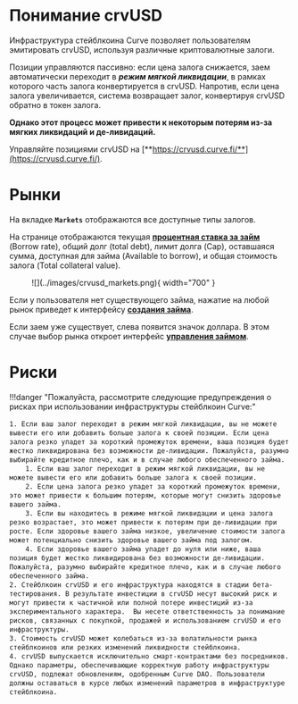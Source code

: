 <h1>Понимание crvUSD</h1>

Инфраструктура стейблкоина Curve позволяет пользователям эмитировать crvUSD, используя различные криптовалютные залоги.

Позиции управляются пассивно: если цена залога снижается, заем автоматически переходит в ***режим мягкой ликвидации***, в рамках которого часть залога конвертируется в crvUSD. Напротив, если цена залога увеличивается, система возвращает залог, конвертируя crvUSD обратно в токен залога.

**Однако этот процесс может привести к некоторым потерям из-за мягких ликвидаций и де-ливидаций.**

Управляйте позициями crvUSD на [**https://crvusd.curve.fi/**](https://crvusd.curve.fi/).

# **Рынки**
На вкладке **`Markets`** отображаются все доступные типы залогов.

На странице отображаются текущая [**процентная ставка за займ**](./loan-concepts.md#borrow-rate) (Borrow rate), общий долг (total debt), лимит долга (Cap), оставшаяся сумма, доступная для займа (Available to borrow), и общая стоимость залога (Total collateral value).

<figure markdown>
  ![](../images/crvusd_markets.png){ width="700" }
  <figcaption></figcaption>
</figure>

Если у пользователя нет существующего займа, нажатие на любой рынок приведет к интерфейсу [**создания займа**](./loan-creation.md#loan-creation).

Если заем уже существует, слева появится значок доллара. В этом случае выбор рынка откроет интерфейс [**управления займом**](./loan-creation.md#loan-management).

# **Риски**

!!!danger "Пожалуйста, рассмотрите следующие предупреждения о рисках при использовании инфраструктуры стейблкоин Curve:"

    1. Если ваш залог переходит в режим мягкой ликвидации, вы не можете вывести его или добавить больше залога к своей позиции. Если цена залога резко упадет за короткий промежуток времени, ваша позиция будет жестко ликвидирована без возможности де-ливидации. Пожалуйста, разумно выбирайте кредитное плечо, как и в случае любого обеспеченного займа.
        1. Если ваш залог переходит в режим мягкой ликвидации, вы не можете вывести его или добавить больше залога к своей позиции.
        2. Если цена залога резко упадет за короткий промежуток времени, это может привести к большим потерям, которые могут снизить здоровье вашего займа.
        3. Если вы находитесь в режиме мягкой ликвидации и цена залога резко возрастает, это может привести к потерям при де-ливидации при росте. Если здоровье вашего займа низкое, увеличение стоимости залога может потенциально снизить здоровье вашего займа под залогом.
        4. Если здоровье вашего займа упадет до нуля или ниже, ваша позиция будет жестко ликвидирована без возможности де-ливидации. Пожалуйста, разумно выбирайте кредитное плечо, как и в случае любого обеспеченного займа.
    2. Стейблкоин crvUSD и его инфраструктура находятся в стадии бета-тестирования. В результате инвестиции в crvUSD несут высокий риск и могут привести к частичной или полной потере инвестиций из-за экспериментального характера.  Вы несете ответственность за понимание рисков, связанных с покупкой, продажей и использованием crvUSD и его инфраструктуры.
    3. Стоимость crvUSD может колебаться из-за волатильности рынка стейблкоинов или резких изменений ликвидности стейблкоина.
    4. crvUSD выпускается исключительно смарт-контрактами без посредников. Однако параметры, обеспечивающие корректную работу инфраструктуры crvUSD, подлежат обновлениям, одобренным Curve DAO. Пользователи должны оставаться в курсе любых изменений параметров в инфраструктуре стейблкоина.

